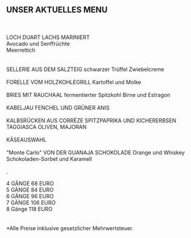 ## UNSER AKTUELLES MENU
<br>
<br>
LOCH DUART LACHS MARINIERT<br>   
Avocado und Senffrüchte<br>
Meerrettich<br>
<br>
<br>
SELLERIE AUS DEM SALZTEIG  
schwarzer Trüffel  
Zwiebelcreme  
<br>
<br>
FORELLE VOM HOLZKOHLEGRILL  
Kartoffel und Molke  
<br>
<br>
BRIES MIT RAUCHAAL  
fermentierter Spitzkohl  
Birne und Estragon  
<br>
<br>
KABELJAU  
FENCHEL UND GRÜNER ANIS  
<br>
<br>
KALBSRÜCKEN AUS CORRÈZE  
SPITZPAPRIKA UND KICHERERBSEN  
TAGGIASCA OLIVEN, MAJORAN  
<br>
<br>
KÄSEAUSWAHL  
<br>
<br>
 "Monte Carlo"  
VON DER GUANAJA SCHOKOLADE  
Orange und Whiskey  
Schokoladen-Sorbet und Karamell  
<br>
<br>
.

4 GÄNGE 68 EURO  
5 GÄNGE 84 EURO  
6 GÄNGE 96 EURO  
7 GÄNGE 106 EURO  
8 Gänge 118 EURO  
<br>
<br>
*Alle Preise inklusive gesetzlicher Mehrwertsteuer.


